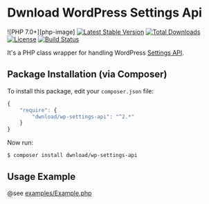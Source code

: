 # Dwnload WordPress Settings Api

![PHP 7.0+][php-image]
[![Latest Stable Version](https://img.shields.io/packagist/v/dwnload/wp-settings-api.svg)](https://packagist.org/packages/dwnload/wp-settings-api)
[![Total Downloads](https://img.shields.io/packagist/dt/dwnload/wp-settings-api.svg)](https://packagist.org/packages/dwnload/wp-settings-api)
[![License](https://img.shields.io/packagist/l/dwnload/wp-settings-api.svg)](https://packagist.org/packages/dwnload/wp-settings-api)
[![Build Status](https://travis-ci.org/dwnload/WpSettingsApi.svg?branch=master)](https://travis-ci.org/dwnload/WpSettingsApi)

It's a PHP class wrapper for handling WordPress [Settings API](http://codex.wordpress.org/Settings_API).

## Package Installation (via Composer)

To install this package, edit your `composer.json` file:

```js
{
    "require": {
        "dwnload/wp-settings-api": "^2.*"
    }
}
```

Now run:

`$ composer install dwnload/wp-settings-api`

Usage Example
---------------

@see [examples/Example.php](https://github.com/dwnload/WpSettingsApi/tree/master/examples/Example.php)